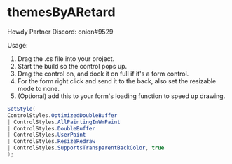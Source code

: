 # themesByARetard

Howdy Partner
Discord: onion#9529

Usage: 
1. Drag the .cs file into your project.
2. Start the build so the control pops up.
3. Drag the control on, and dock it on full if it's a form control.
4. For the form right click and send it to the back, also set the resizable mode to none.
5. (Optional) add this to your form's loading function to speed up drawing.
```c#
SetStyle(
ControlStyles.OptimizedDoubleBuffer 
| ControlStyles.AllPaintingInWmPaint 
| ControlStyles.DoubleBuffer 
| ControlStyles.UserPaint 
| ControlStyles.ResizeRedraw 
| ControlStyles.SupportsTransparentBackColor, true
);
```
